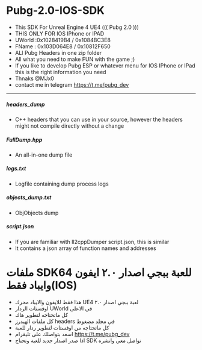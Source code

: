 # Pubg-2.0-IOS-SDK
 * This SDK For Unreal Engine 4 UE4 ((( Pubg 2.0 ))) 
 * THIS ONLY FOR IOS IPhone or IPAD
 * UWorld :0x1028419B4 / 0x1084BC3E8
 * FName : 0x103D064E8 / 0x10812F650
* ALl Pubg Headers in one zip folder 
* All what you need to make FUN with the game ;)
* If you like to develop Pubg ESP or whatever menu for IOS IPhone or IPad this is the right information you need 
* Thnaks @MJx0
* contact me in telegram https://t.me/pubg_dev
---------------------------------------------
##### headers_dump
* C++ headers that you can use in your source, however the headers might not compile directly without a change

##### FullDump.hpp
* An all-in-one dump file

##### logs.txt
* Logfile containing dump process logs

##### objects_dump.txt
* ObjObjects dump

##### script.json
* If you are familiar with Il2cppDumper script.json, this is similar
* It contains a json array of function names and addresses

# ملفات SDK64 للعبة ببجي اصدار ٢.٠ ايفون وايباد فقط(IOS)
* هذا فقط للايفون والايباد محرك UE4  لعبة ببجي اصدار ٢.٠
* اوفستات الردار UWorld  في الاعلى 
* كل ماتحتاجه لتطوير هاك
* كل ملفات الهيدرز headers في مجلد مضغوط 
* كل ماتحتاجه من اوفستات لتطوير ردار للعبة 
* اسعد بتواصلك على تليقرام https://t.me/pubg_dev 
* اذا صدر اصدار جديد للعبة وتحتاج SDK  تواصل معي وانشره 
